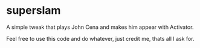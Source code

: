 # superslam
A simple tweak that plays John Cena and makes him appear with Activator.

Feel free to use this code and do whatever, just credit me, thats all I ask for.